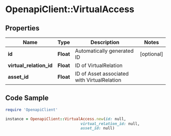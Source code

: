 # OpenapiClient::VirtualAccess

## Properties

Name | Type | Description | Notes
------------ | ------------- | ------------- | -------------
**id** | **Float** | Automatically generated ID | [optional] 
**virtual_relation_id** | **Float** | ID of VirtualRelation | 
**asset_id** | **Float** | ID of Asset associated with VirtualRelation | 

## Code Sample

```ruby
require 'OpenapiClient'

instance = OpenapiClient::VirtualAccess.new(id: null,
                                 virtual_relation_id: null,
                                 asset_id: null)
```


